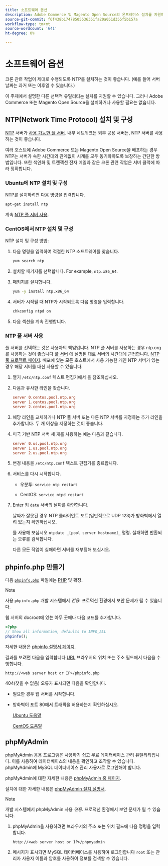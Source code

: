 ```yaml
---
title: 소프트웨어 옵션
description: Adobe Commerce 및 Magento Open Source의 온프레미스 설치를 지원하기 위해 설치할 수 있는 선택적 소프트웨어에 대해 자세히 알아보십시오.
source-git-commit: f6f438b17478505536351fa20a051d355f5b157a
workflow-type: tm+mt
source-wordcount: '641'
ht-degree: 0%

---
```



# 소프트웨어 옵션

크론 관련 작업이 제대로 수행되도록 NTP를 설치하는 것이 좋습니다. (예를 들어 서버 날짜는 과거 또는 이후일 수 있습니다.)

이 주제에서 설명한 다른 선택적 유틸리티는 설치를 지원할 수 있습니다. 그러나 Adobe Commerce 또는 Magento Open Source을 설치하거나 사용할 필요는 없습니다.

## NTP(Network Time Protocol) 설치 및 구성

[NTP](https://www.ntp.org/) 서버가 [사용 가능한 풀 서버](https://www.ntppool.org/en/). 내부 네트워크든 외부 공용 서버든, NTP 서버를 사용하는 것이 좋습니다.

여러 호스트에 Adobe Commerce 또는 Magento Open Source을 배포하는 경우 NTP는 서버가 속한 시간대와 관계없이 시계를 모두 동기화하도록 보장하는 간단한 방법입니다. 또한 색인화 및 트랜잭션 전자 메일과 같은 크론 관련 작업은 서버 클럭에 따라 정확합니다.

### Ubuntu에 NTP 설치 및 구성

NTP를 설치하려면 다음 명령을 입력합니다.

```bash
apt-get install ntp
```

계속 [NTP 풀 서버 사용](#use-ntp-pool-servers).

### CentOS에서 NTP 설치 및 구성

NTP 설치 및 구성 방법:

1. 다음 명령을 입력하여 적절한 NTP 소프트웨어를 찾습니다.

   ```bash
   yum search ntp
   ```

1. 설치할 패키지를 선택합니다. For example, `ntp.x86_64`.

1. 패키지를 설치합니다.

   ```bash
   yum -y install ntp.x86_64
   ```

1. 서버가 시작될 때 NTP가 시작되도록 다음 명령을 입력합니다.

   ```bash
   chkconfig ntpd on
   ```

1. 다음 섹션을 계속 진행합니다.

### NTP 풀 서버 사용

풀 서버를 선택하는 것은 사용자의 책임입니다. NTP 풀 서버를 사용하는 경우 ntp.org를 사용하는 것이 좋습니다 [풀 서버](https://www.ntppool.org/en/) 에 설명된 대로 서버의 시간대에 근접합니다. [NTP 풀 프로젝트 페이지](https://www.ntppool.org/en/use.html). 배포에 있는 모든 호스트에서 사용 가능한 개인 NTP 서버가 있는 경우 해당 서버를 대신 사용할 수 있습니다.

1. 열기 `/etc/ntp.conf` 텍스트 편집기에서 을 참조하십시오.

1. 다음과 유사한 라인을 찾습니다.

   ```conf
   server 0.centos.pool.ntp.org
   server 1.centos.pool.ntp.org
   server 2.centos.pool.ntp.org
   ```

1. 해당 라인을 교체하거나 NTP 풀 서버 또는 다른 NTP 서버를 지정하는 추가 라인을 추가합니다. 두 개 이상을 지정하는 것이 좋습니다.

1. 미국 기반 NTP 서버 세 개를 사용하는 예는 다음과 같습니다.

   ```conf
   server 0.us.pool.ntp.org
   server 1.us.pool.ntp.org
   server 2.us.pool.ntp.org
   ```

1. 변경 내용을 `/etc/ntp.conf` 텍스트 편집기를 종료합니다.

1. 서비스를 다시 시작합니다.

   * 우분투: `service ntp restart`

   * CentOS: `service ntpd restart`

1. Enter 키 `date` 서버의 날짜를 확인합니다.

   날짜가 잘못된 경우 NTP 클라이언트 포트(일반적으로 UDP 123)가 방화벽에서 열려 있는지 확인하십시오.

   를 사용해 보십시오 `ntpdate _[pool server hostname]_` 명령. 실패하면 반환되는 오류를 검색합니다.

   다른 모든 작업이 실패하면 서버를 재부팅해 보십시오.

## phpinfo.php 만들기

다음 [`phpinfo.php`](https://www.php.net/manual/en/function.phpinfo.php) 파일에는 [PHP](https://glossary.magento.com/php) 및 확장.

>[!NOTE]
>
>사용 `phpinfo.php` 개발 시스템에서 _전용_. 프로덕션 환경에서 보안 문제가 될 수 있습니다.

웹 서버의 docroot에 있는 아무 곳에나 다음 코드를 추가합니다.

```php
<?php
// Show all information, defaults to INFO_ALL
phpinfo();
```

자세한 내용은 [phpinfo 설명서 페이지](https://www.php.net/manual/en/function.phpinfo.php).

결과를 보려면 다음을 입력합니다 [URL](https://glossary.magento.com/url) 브라우저의 위치 또는 주소 필드에서 다음을 수행합니다.

```http
http://<web server host or IP>/phpinfo.php
```

404(찾을 수 없음) 오류가 표시되면 다음을 확인합니다.

* 필요한 경우 웹 서버를 시작합니다.
* 방화벽이 포트 80에서 트래픽을 허용하는지 확인하십시오.

   [Ubuntu 도움말](https://help.ubuntu.com/community/UFW)

   [CentOS 도움말](https://wiki.centos.org/HowTos/Network/IPTables)

## phpMyAdmin

phpMyAdmin 응용 프로그램은 사용하기 쉽고 무료 데이터베이스 관리 유틸리티입니다. 이를 사용하여 데이터베이스의 내용을 확인하고 조작할 수 있습니다. phpMyAdmin에 MySQL 데이터베이스 관리 사용자로 로그인해야 합니다.

phpMyAdmin에 대한 자세한 내용은 [phpMyAdmin 홈 페이지](https://www.phpmyadmin.net/).

설치에 대한 자세한 내용은 [phpMyAdmin 설치 설명서](https://docs.phpmyadmin.net/en/latest/setup.html#quick-install).

>[!NOTE]
>
>개발 시스템에서 phpMyAdmin 사용 _전용_. 프로덕션 환경에서 보안 문제가 될 수 있습니다.

1. phpMyAdmin을 사용하려면 브라우저의 주소 또는 위치 필드에 다음 명령을 입력합니다.

   ```http
   http://<web server host or IP>/phpmyadmin
   ```

1. 메시지가 표시되면 MySQL 데이터베이스를 사용하여 로그인합니다 `root` 또는 관리자 사용자 이름과 암호를 사용하여 정보를 검색할 수 있습니다.
